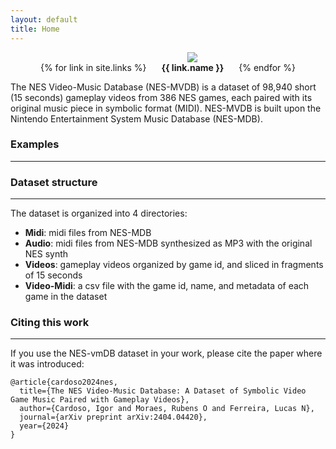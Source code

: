 ```yaml
---
layout: default
title: Home
---
```


<!-- Important links -->
<div style="text-align: center;">
    <ul style="list-style: none; display: inline; margin: 0 auto; padding: 0;">
        {% for link in site.links %}
        <li style="display: inline-block; margin: 0px 20px;">
            <a href="{{ link.url }}"><img src="{{ link.icon | relative_url }}"/></a>
            <h4 style="margin: 0; padding: 0;">{{ link.name }}</h4>
        </li>
        {% endfor %}
    </ul>
</div>
    

The NES Video-Music Database (NES-MVDB) is a dataset of 98,940 short (15 seconds) gameplay videos from 386 NES games, each paired with its original music piece in symbolic format (MIDI). NES-MVDB is built upon the Nintendo Entertainment System Music Database (NES-MDB).

### Examples
---

### Dataset structure
---

The dataset is organized into 4 directories:
- **Midi**: midi files from NES-MDB
- **Audio**: midi files from NES-MDB synthesized as MP3 with the original NES synth
- **Videos**: gameplay videos organized by game id, and sliced in fragments of 15 seconds
- **Video-Midi**: a csv file with the game id, name, and metadata of each game in the dataset

### Citing this work
---

If you use the NES-vmDB dataset in your work, please cite the paper where it was introduced:

```
@article{cardoso2024nes,
  title={The NES Video-Music Database: A Dataset of Symbolic Video Game Music Paired with Gameplay Videos},
  author={Cardoso, Igor and Moraes, Rubens O and Ferreira, Lucas N},
  journal={arXiv preprint arXiv:2404.04420},
  year={2024}
}
```

